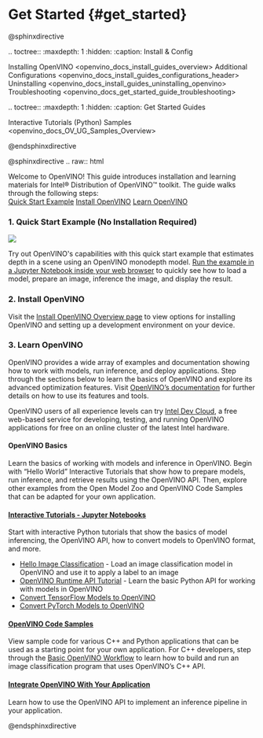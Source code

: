# Get Started {#get_started}

@sphinxdirective

.. toctree::
   :maxdepth: 1
   :hidden:
   :caption: Install & Config
   
   Installing OpenVINO <openvino_docs_install_guides_overview>
   Additional Configurations <openvino_docs_install_guides_configurations_header>
   Uninstalling <openvino_docs_install_guides_uninstalling_openvino>
   Troubleshooting <openvino_docs_get_started_guide_troubleshooting>
   
.. toctree::
   :maxdepth: 1
   :hidden:
   :caption: Get Started Guides
   
   Interactive Tutorials (Python) <tutorials>
   Samples <openvino_docs_OV_UG_Samples_Overview>


@endsphinxdirective
 
@sphinxdirective
.. raw:: html

   <link rel="stylesheet" type="text/css" href="_static/css/getstarted_style.css">
   
   <p id="GSG_introtext">Welcome to OpenVINO! This guide introduces installation and learning materials for Intel® Distribution of OpenVINO™ toolkit. The guide walks through the following steps:<br />
     <a href="https://mybinder.org/v2/gh/openvinotoolkit/openvino_notebooks/HEAD?filepath=notebooks%2F201-vision-monodepth%2F201-vision-monodepth.ipynb" >Quick Start Example</a>
     <a href="openvino_docs_install_guides_overview.html" >Install OpenVINO</a>
     <a href="#learn-openvino" >Learn OpenVINO</a>
   </p>
   <div style="clear:both;"> </div> 
   
   <h3><a name="quick-start-example">1. Quick Start Example (No Installation Required)</a></h3>
   
   <img src="https://user-images.githubusercontent.com/15709723/127752390-f6aa371f-31b5-4846-84b9-18dd4f662406.gif">
   <p>Try out OpenVINO's capabilities with this quick start example that estimates depth in a scene using an OpenVINO monodepth model. <a href="https://mybinder.org/v2/gh/openvinotoolkit/openvino_notebooks/HEAD?filepath=notebooks%2F201-vision-monodepth%2F201-vision-monodepth.ipynb" >Run the example in a Jupyter Notebook inside your web browser</a> to quickly see how to load a model, prepare an image, inference the image, and display the result.</p>
   
   <h3><a name="install-openvino">2. Install OpenVINO</a></h3>
   
   <p>Visit the <a href="openvino_docs_install_guides_overview.html" >Install OpenVINO Overview page</a> to view options for installing OpenVINO and setting up a development environment on your device.</p>
   
      
   <h3><a name="get-started-tutorials">3. Learn OpenVINO</a></h3>
   
   <p>OpenVINO provides a wide array of examples and documentation showing how to work with models, run inference, and deploy applications. Step through the sections below to learn the basics of OpenVINO and explore its advanced optimization features. Visit <a href="documentation.html">OpenVINO’s documentation</a> for further details on how to use its features and tools.</p>
   
   <p>OpenVINO users of all experience levels can try <a href="https://www.intel.com/content/www/us/en/developer/tools/devcloud/edge/overview.html">Intel Dev Cloud</a>, a free web-based service for developing, testing, and running OpenVINO applications for free on an online cluster of the latest Intel hardware.</p>
 
   <h4><a name="openvino-basics">OpenVINO Basics</a></h4>
   <p>Learn the basics of working with models and inference in OpenVINO. Begin with “Hello World” Interactive Tutorials that show how to prepare models, run inference, and retrieve results using the OpenVINO API. Then, explore other examples from the Open Model Zoo and OpenVINO Code Samples that can be adapted for your own application.</p>
   
   <div id="GSG_nextstepchoice">
      
   <h4><a href="tutorials.html">Interactive Tutorials - Jupyter Notebooks</a></h4>
      <p>Start with interactive Python tutorials that show the basics of model inferencing, the OpenVINO API, how to convert models to OpenVINO format, and more.</p>
      <ul>
         <li><a href="001-hello-world-with-output.html">Hello Image Classification</a> - Load an image classification model in OpenVINO and use it to apply a label to an image</li>
         <li><a href="002-openvino-api-with-output.html">OpenVINO Runtime API Tutorial</a> - Learn the basic Python API for working with models in OpenVINO</li>
         <li><a href="101-tensorflow-to-openvino-with-output.html">Convert TensorFlow Models to OpenVINO</a></li>
         <li><a href="102-pytorch-onnx-to-openvino-with-output.html">Convert PyTorch Models to OpenVINO</a></li>
      </ul>

   <h4><a href="openvino_docs_OV_UG_Samples_Overview.html">OpenVINO Code Samples</a></h4>
      <p>View sample code for various C++ and Python applications that can be used as a starting point for your own application. For C++ developers, step through the <a href="openvino_docs_get_started_get_started_demos.html">Basic OpenVINO Workflow</a> to learn how to build and run an image classification program that uses OpenVINO’s C++ API.</p>
      
   <h4><a href="openvino_docs_OV_UG_Integrate_OV_with_your_application.html">Integrate OpenVINO With Your Application</a></h4>
      <p>Learn how to use the OpenVINO API to implement an inference pipeline in your application.</p>
      
   </div>
   
    

   <div style="clear:both;"> </div>

@endsphinxdirective

